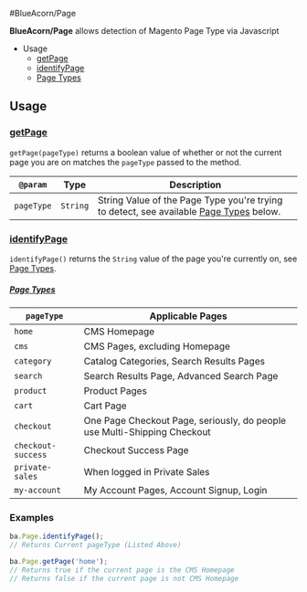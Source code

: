#BlueAcorn/Page

**BlueAcorn/Page** allows detection of Magento Page Type via Javascript

* Usage
	* [getPage](#getpage)
	* [identifyPage](#identifypage)
	* [Page Types](#pagetypes)
	
## Usage

### [getPage](id:getpage)

`getPage(pageType)` returns a boolean value of whether or not the current page you are on matches the `pageType` passed to the method.

| `@param` | Type | Description |
|----------|------|-------------|
| `pageType` | `String` | String Value of the Page Type you're trying to detect, see available [Page Types](#pagetypes) below. |

### [identifyPage](id:identifypage)

`identifyPage()` returns the `String` value of the page you're currently on, see [Page Types](#pagetypes).

##### [Page Types](id:pagetypes)

| `pageType` | Applicable Pages |
|------------|------------------|
| `home` | CMS Homepage |
| `cms` | CMS Pages, excluding Homepage |
| `category` | Catalog Categories, Search Results Pages |
| `search` | Search Results Page, Advanced Search Page |
| `product` | Product Pages |
| `cart` | Cart Page |
| `checkout` | One Page Checkout Page, seriously, do people use Multi-Shipping Checkout |
| `checkout-success` | Checkout Success Page |
| `private-sales` | When logged in Private Sales |
| `my-account` | My Account Pages, Account Signup, Login | 

### Examples

```javascript
ba.Page.identifyPage();
// Returns Current pageType (Listed Above)
```

```javascript
ba.Page.getPage('home');
// Returns true if the current page is the CMS Homepage
// Returns false if the current page is not CMS Homepage
```
